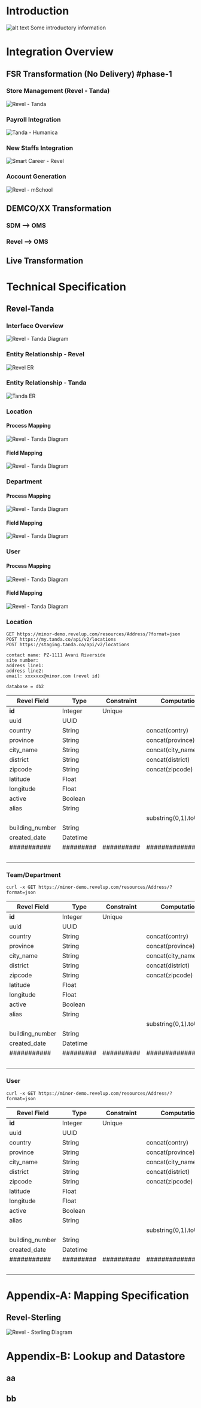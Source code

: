# Introduction

![alt text][solution_overview]
Some introductory information

# Integration Overview
## FSR Transformation (No Delivery) #phase-1
### Store Management (Revel - Tanda)
![Revel - Tanda][revel_tanda_component_integration]

### Payroll Integration
![Tanda - Humanica][tanda_humanica_component_integration]

### New Staffs Integration
![Smart Career - Revel][smartcareer_revel_component_integration]

### Account Generation
![Revel - mSchool][revel_mschool_component_integration]


## DEMCO/XX Transformation
### SDM --> OMS
### Revel --> OMS
## Live Transformation

# Technical Specification
## Revel-Tanda

### Interface Overview
![Revel - Tanda Diagram][revel_tanda_wiring_diagram]

### Entity Relationship - Revel
![Revel ER][revel_er]

### Entity Relationship - Tanda
![Tanda ER][tanda_er]


### Location

#### Process Mapping
![Revel - Tanda Diagram][map_process_location_revel_tanda]
#### Field Mapping
![Revel - Tanda Diagram][map_field_location_revel_tanda]


### Department

#### Process Mapping
![Revel - Tanda Diagram][map_process_team_revel_tanda]
#### Field Mapping
![Revel - Tanda Diagram][map_field_team_revel_tanda]

### User

#### Process Mapping
![Revel - Tanda Diagram][map_process_user_revel_tanda]
#### Field Mapping
![Revel - Tanda Diagram][map_field_user_revel_tanda]

### Location
```
GET https://minor-demo.revelup.com/resources/Address/?format=json
POST https://my.tanda.co/api/v2/locations
POST https://staging.tanda.co/api/v2/locations
```

```
contact name: PZ-1111 Avani Riverside
site number: 
address line1:
address line2: 
email: xxxxxxx@minor.com (revel id)
```

```
database = db2
```

| Revel Field | Type      | Constraint | Computation Logic | Tanda Field | Type      | Constraint |
| ----------- | --------- | ---------- | ----------------- | ----------- | --------- | ---------- |
| **id**      | Integer   | Unique     |                   |             |           |            |
| uuid        | UUID      |            |                   |             |           |            |
| country     | String    |            | concat(contry)    | address     | String    |            |
| province    | String    |            | concat(province)  |             |           |            |
| city_name   | String    |            | concat(city_name) |             |           |            |
| district    | String    |            | concat(district)  |             |           |            |
| zipcode     | String    |            | concat(zipcode)   |             |           |            |
| latitude    | Float     |            |                   | latitude    | Float     |            |
| longitude   | Float     |            |                   | longitude   | Float     |            |
| active      | Boolean   |            |                   |             |           |            |
| alias       | String    |            |                   | name        | String    |            |
|             |           |            | substring(0,1).toUpperCase() | short_name  |           |            |
| building_number | String    |            |                   |             |           |            |
| created_date    | Datetime  |            |                   |             |           |            |
| ########### | ######### | ########## | ################# | ########### | ######### | ########## |
|             |           |            |                   | specific_holiday_dates    | DateRange     | Ignore        |


### Team/Department
```
curl -x GET https://minor-demo.revelup.com/resources/Address/?format=json

```
| Revel Field | Type      | Constraint | Computation Logic | Tanda Field | Type      | Constraint |
| ----------- | --------- | ---------- | ----------------- | ----------- | --------- | ---------- |
| **id**      | Integer   | Unique     |                   |             |           |            |
| uuid        | UUID      |            |                   |             |           |            |
| country     | String    |            | concat(contry)    | address     | String    |            |
| province    | String    |            | concat(province)  |             |           |            |
| city_name   | String    |            | concat(city_name) |             |           |            |
| district    | String    |            | concat(district)  |             |           |            |
| zipcode     | String    |            | concat(zipcode)   |             |           |            |
| latitude    | Float     |            |                   | latitude    | Float     |            |
| longitude   | Float     |            |                   | longitude   | Float     |            |
| active      | Boolean   |            |                   |             |           |            |
| alias       | String    |            |                   | name        | String    |            |
|             |           |            | substring(0,1).toUpperCase() | short_name  |           |            |
| building_number | String    |            |                   |             |           |            |
| created_date    | Datetime  |            |                   |             |           |            |
| ########### | ######### | ########## | ################# | ########### | ######### | ########## |
|             |           |            |                   | specific_holiday_dates    | DateRange     |            |


### User
```
curl -x GET https://minor-demo.revelup.com/resources/Address/?format=json
```
| Revel Field | Type      | Constraint | Computation Logic | Tanda Field | Type      | Constraint |
| ----------- | --------- | ---------- | ----------------- | ----------- | --------- | ---------- |
| **id**      | Integer   | Unique     |                   |             |           |            |
| uuid        | UUID      |            |                   |             |           |            |
| country     | String    |            | concat(contry)    | address     | String    |            |
| province    | String    |            | concat(province)  |             |           |            |
| city_name   | String    |            | concat(city_name) |             |           |            |
| district    | String    |            | concat(district)  |             |           |            |
| zipcode     | String    |            | concat(zipcode)   |             |           |            |
| latitude    | Float     |            |                   | latitude    | Float     |            |
| longitude   | Float     |            |                   | longitude   | Float     |            |
| active      | Boolean   |            |                   |             |           |            |
| alias       | String    |            |                   | name        | String    |            |
|             |           |            | substring(0,1).toUpperCase() | short_name  |           |            |
| building_number | String    |            |                   |             |           |            |
| created_date    | Datetime  |            |                   |             |           |            |
| ########### | ######### | ########## | ################# | ########### | ######### | ########## |
|             |           |            |                   | specific_holiday_dates    | DateRange     |            |



# Appendix-A: Mapping Specification
## Revel-Sterling
![Revel - Sterling Diagram][revel_sterling_mapping]


# Appendix-B: Lookup and Datastore
  ## aa
  ## bb


[solution_overview]: https://www.lucidchart.com/publicSegments/view/e1391c4a-f9fe-4374-a876-0c9352342e06/image.png "Solution Overview"

[revel_tanda_component_integration]: https://www.lucidchart.com/publicSegments/view/6aa90135-4840-4faf-b845-cbce73e8077f/image.png "High Level Integraion of Revel and Tanda"

[tanda_humanica_component_integration]: https://www.lucidchart.com/publicSegments/view/216ddd53-f3c6-4d22-9ec6-c258e7c71ad4/image.png "High Level Integraion of Tanda and Humanica"

[smartcareer_revel_component_integration]: https://www.lucidchart.com/publicSegments/view/68fdfc1b-8c58-49cb-9796-5b2105e3826d/image.png "High Level Integraion of Smart Career and Revel"

[revel_mschool_component_integration]: https://www.lucidchart.com/publicSegments/view/39c4437f-7686-4096-95e5-fab928f8a3b0/image.png "High Level Integraion of Revel and mSchool"

[revel_tanda_wiring_diagram]: https://www.lucidchart.com/publicSegments/view/a4ededd4-8869-4a3c-bb02-f23f99679d1d/image.png "Wiring Diagram - Revel and Tanda"

[revel_sterling_mapping]: https://www.lucidchart.com/publicSegments/view/2bf05a7d-2414-4636-a695-e492e2bb08c8/image.png "Mapping Specification - Revel and Sterling"


[tanda_er]: https://www.lucidchart.com/publicSegments/view/e10aefe2-49a1-4db6-80d2-11947b9b9bef/image.png "Entity Relationship - Tanda"

[revel_er]: https://www.lucidchart.com/publicSegments/view/50f85f85-681d-4840-a138-3e91d7a2fe60/image.png "Entity Relationship - Revel"


[map_process_location_revel_tanda]: https://www.lucidchart.com/publicSegments/view/b80b91d4-fca3-435f-a359-5e03ea00e8d3/image.png "Process Mapping - Location (Revel to Tanda)"

[map_field_location_revel_tanda]: https://www.lucidchart.com/publicSegments/view/4b437fa5-35e5-4247-8837-0373ed0a7a9e/image.png "Field Mapping - Location (Revel to Tanda)"

[map_process_team_revel_tanda]: https://www.lucidchart.com/publicSegments/view/40df4279-0d2d-45fd-acb8-983cdbebd6e5/image.png "Process Mapping - Team (Revel to Tanda)"

[map_field_team_revel_tanda]: https://www.lucidchart.com/publicSegments/view/844088a1-b360-48e6-8b15-f1625e2f4223/image.png "Field Mapping - Team (Revel to Tanda)"

[map_process_user_revel_tanda]: https://www.lucidchart.com/publicSegments/view/da524f98-65ad-4da9-bb5e-960e94e85d5e/image.png "Process Mapping - User (Revel to Tanda)"

[map_field_user_revel_tanda]: https://www.lucidchart.com/publicSegments/view/74fcdda3-fa5a-4ae6-a2bc-a15a764396bf/image.png "Field Mapping - User (Revel to Tanda)"

[map_process_manager_revel_tanda]: https://www.lucidchart.com/publicSegments/view/da524f98-65ad-4da9-bb5e-960e94e85d5e/image.png "Process Mapping - Manager (Revel to Tanda)"

[map_field_manager_revel_tanda]: https://www.lucidchart.com/publicSegments/view/5b460e9a-68d9-44d3-9446-ab29d8b0b12d/image.png "Field Mapping - Manager (Revel to Tanda)"
